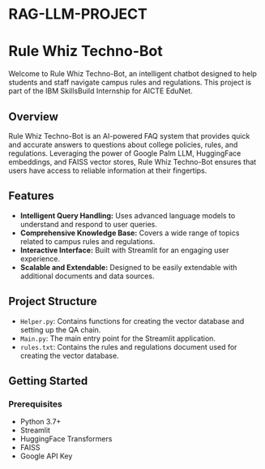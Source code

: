# RAG-LLM-PROJECT

# Rule Whiz Techno-Bot

Welcome to Rule Whiz Techno-Bot, an intelligent chatbot designed to help students and staff navigate campus rules and regulations. This project is part of the IBM SkillsBuild Internship for AICTE EduNet.

## Overview

Rule Whiz Techno-Bot is an AI-powered FAQ system that provides quick and accurate answers to questions about college policies, rules, and regulations. Leveraging the power of Google Palm LLM, HuggingFace embeddings, and FAISS vector stores, Rule Whiz Techno-Bot ensures that users have access to reliable information at their fingertips.

## Features

- **Intelligent Query Handling:** Uses advanced language models to understand and respond to user queries.
- **Comprehensive Knowledge Base:** Covers a wide range of topics related to campus rules and regulations.
- **Interactive Interface:** Built with Streamlit for an engaging user experience.
- **Scalable and Extendable:** Designed to be easily extendable with additional documents and data sources.

## Project Structure

- `Helper.py`: Contains functions for creating the vector database and setting up the QA chain.
- `Main.py`: The main entry point for the Streamlit application.
- `rules.txt`: Contains the rules and regulations document used for creating the vector database.

## Getting Started

### Prerequisites

- Python 3.7+
- Streamlit
- HuggingFace Transformers
- FAISS
- Google API Key
